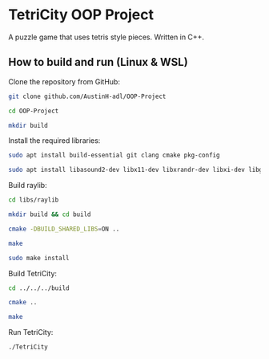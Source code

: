 # TetriCity OOP Project
A puzzle game that uses tetris style pieces. Written in C++.

## How to build and run (Linux & WSL)

Clone the repository from GitHub:
```bash
git clone github.com/AustinH-adl/OOP-Project
```
```bash
cd OOP-Project
```
```bash
mkdir build
```

Install the required libraries:
```bash
sudo apt install build-essential git clang cmake pkg-config
```
```bash
sudo apt install libasound2-dev libx11-dev libxrandr-dev libxi-dev libgl1-mesa-dev libglu1-mesa-dev libxcursor-dev libxinerama-dev libwayland-dev libxkbcommon-dev
```

Build raylib:
```bash
cd libs/raylib
```
```bash
mkdir build && cd build
```
```bash
cmake -DBUILD_SHARED_LIBS=ON ..
```
```bash
make
```
```bash
sudo make install
```

Build TetriCity:
```bash
cd ../../../build
```
```bash
cmake ..
```
```bash
make
```

Run TetriCity:
```bash
./TetriCity
```
